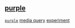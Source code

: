 ## [purple](https://s9a.page/purple)

[`purple`](purple.css) [media query](https://s9a.page/media) [experiment](https://s9a.page/purple)
